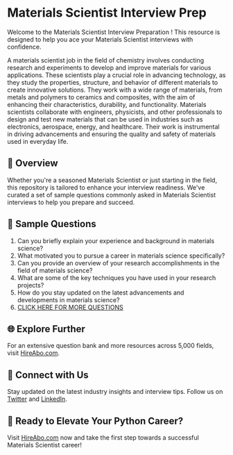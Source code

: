 # Materials Scientist Interview Prep

Welcome to the Materials Scientist Interview Preparation ! This resource is designed to help you ace your Materials Scientist interviews with confidence.

A materials scientist job in the field of chemistry involves conducting research and experiments to develop and improve materials for various applications. These scientists play a crucial role in advancing technology, as they study the properties, structure, and behavior of different materials to create innovative solutions. They work with a wide range of materials, from metals and polymers to ceramics and composites, with the aim of enhancing their characteristics, durability, and functionality. Materials scientists collaborate with engineers, physicists, and other professionals to design and test new materials that can be used in industries such as electronics, aerospace, energy, and healthcare. Their work is instrumental in driving advancements and ensuring the quality and safety of materials used in everyday life.

## 🚀 Overview

Whether you're a seasoned Materials Scientist or just starting in the field, this repository is tailored to enhance your interview readiness. We've curated a set of sample questions commonly asked in Materials Scientist interviews to help you prepare and succeed.

## 📝 Sample Questions

1. Can you briefly explain your experience and background in materials science?
2. What motivated you to pursue a career in materials science specifically?
3. Can you provide an overview of your research accomplishments in the field of materials science?
4. What are some of the key techniques you have used in your research projects?
5. How do you stay updated on the latest advancements and developments in materials science?
6. [CLICK HERE FOR MORE QUESTIONS](https://hireabo.com/job/5_2_9/Materials%20Scientist)

## 🌐 Explore Further

For an extensive question bank and more resources across 5,000 fields, visit [HireAbo.com](https://www.hireabo.com).

## 📱 Connect with Us

Stay updated on the latest industry insights and interview tips. Follow us on [Twitter](https://twitter.com/hireabo) and [LinkedIn](https://www.linkedin.com/in/hire-abo-3609972a8/).

## 🚀 Ready to Elevate Your Python Career?

Visit [HireAbo.com](https://www.hireabo.com) now and take the first step towards a successful Materials Scientist career!